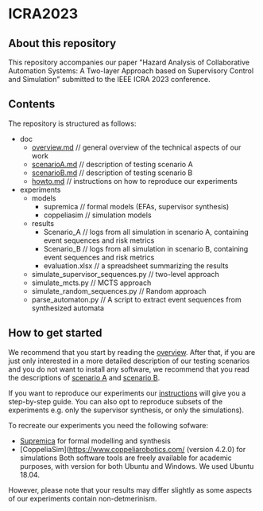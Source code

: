 # ICRA2023

## About this repository
This repository accompanies our paper "Hazard Analysis of Collaborative Automation Systems: A Two-layer Approach based on Supervisory Control and Simulation" submitted to the IEEE ICRA 2023 conference.

## Contents
The repository is structured as follows:
- doc
  - [overview.md](doc/00_overview.md) // general overview of the technical aspects of our work
  - [scenarioA.md](doc/02_scenarioA.md) // description of testing scenario A
  - [scenarioB.md](doc/03_scenarioB.md) // description of testing scenario B
  - [howto.md](doc/01_howto.md) // instructions on how to reproduce our experiments
- experiments
  - models
    - supremica // formal models (EFAs, supervisor synthesis)
    - coppeliasim // simulation models
  - results
    - Scenario_A // logs from all simulation in scenario A, containing event sequences and risk metrics
    - Scenario_B // logs from all simulation in scenario B, containing event sequences and risk metrics
    - evaluation.xlsx // a spreadsheet summarizing the results
  - simulate_supervisor_sequences.py // two-level approach
  - simulate_mcts.py // MCTS approach 
  - simulate_random_sequences.py // Random approach
  - parse_automaton.py // A script to extract event sequences from synthesized automata

## How to get started

We recommend that you start by reading the [overview](doc/00_overview.md). After that, if you are just only interested in a more detailed description of our testing scenarios and you do not want to install any software, we recommend that you read the descriptions of [scenario A](doc/02_scenarioA.md) and [scenario B](doc/03_scenarioB.md).

If you want to reproduce our experiments our [instructions](doc/01_howto.md) will give you a step-by-step guide. You can also opt to reproduce subsets of the experiments e.g. only the supervisor synthesis, or only the simulations).

To recreate our experiments you need the following sofware:
- [Supremica](http://supremica.org/) for formal modelling and synthesis
- [CoppeliaSim](https://www.coppeliarobotics.com/ (version 4.2.0) for simulations
Both software tools are freely available for academic purposes, with version for both Ubuntu and Windows. We used Ubuntu 18.04.

However, please note that your results may differ slightly as some aspects of our experiments contain non-detmerinism.

